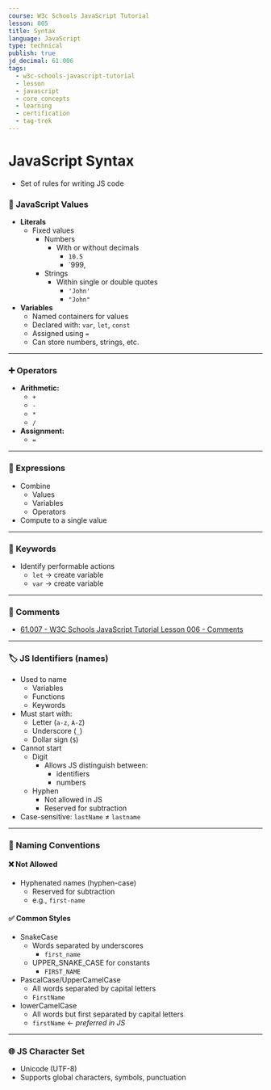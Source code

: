 ```yaml
---
course: W3c Schools JavaScript Tutorial
lesson: 005
title: Syntax
language: JavaScript
type: technical
publish: true
jd_decimal: 61.006
tags:
  - w3c-schools-javascript-tutorial
  - lesson
  - javascript
  - core_concepts
  - learning
  - certification
  - tag-trek
---
```


# JavaScript Syntax

- Set of rules for writing JS code

### 🔢 JavaScript Values

- **Literals**
  - Fixed values
    - Numbers
      - With or without decimals
        - `10.5`
        - `999,
    - Strings
      - Within single or double quotes
        - `'John'`
        - `"John"`
- **Variables**
  - Named containers for values
  - Declared with: `var`, `let`, `const`
  - Assigned using `=`
  - Can store numbers, strings, etc.

---

### ➕ Operators

- **Arithmetic:**
  - `+`
  - `-`
  - `*`
  - `/`
- **Assignment:**
  - `=`

---

### 🧮 Expressions

- Combine
  - Values
  - Variables
  - Operators
- Compute to a single value

---

### 🔑 Keywords

- Identify performable actions
  - `let` → create variable
  - `var` → create variable

---

### 💬 Comments

- [61.007 - W3C Schools JavaScript Tutorial Lesson 006 - Comments](61.007%20-%20W3C%20Schools%20JavaScript%20Tutorial%20Lesson%20006%20-%20Comments.md)

---

### 🏷️ JS Identifiers (names)

- Used to name
  - Variables
  - Functions
  - Keywords
- Must start with:
  - Letter (`a-z`, `A-Z`)
  - Underscore (`_`)
  - Dollar sign (`$`)
- Cannot start
  - Digit
    - Allows JS distinguish between:
      - identifiers
      - numbers
  - Hyphen
    - Not allowed in JS
    - Reserved for subtraction
- Case-sensitive: `lastName` ≠ `lastname`

---

### 🐫 Naming Conventions

#### ❌ Not Allowed

- Hyphenated names (hyphen-case)
  - Reserved for subtraction
  - e.g., `first-name`

#### ✅ Common Styles

- SnakeCase
  - Words separated by underscores
    - `first_name`
  - UPPER_SNAKE_CASE for constants
    - `FIRST_NAME`
- PascalCase/UpperCamelCase
  - All words separated by capital letters
  - `FirstName`
- lowerCamelCase
  - All words but first separated by capital letters
  - `firstName` ← _preferred in JS_

---

### 🌐 JS Character Set

- Unicode (UTF-8)
- Supports global characters, symbols, punctuation
